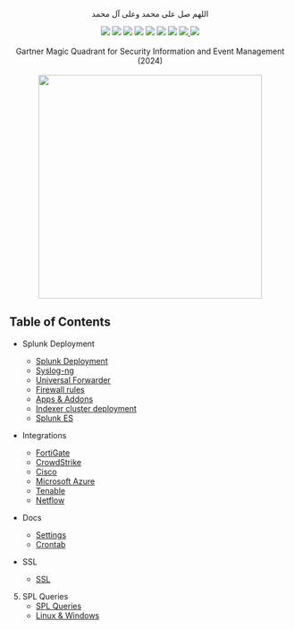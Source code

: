 <p align="center">اللهم صل على محمد وعلى آل محمد</p>
<div id="header" align="center">

<img src="https://cdn.rawgit.com/sindresorhus/awesome/d7305f38d29fed78fa85652e3a63e154dd8e8829/media/badge.svg">
<img src="https://img.shields.io/github/stars/mrm8brh/Splunk?style=social">
<img src="https://img.shields.io/github/forks/mrm8brh/Splunk?style=social">
<img src="https://img.shields.io/github/repo-size/mrm8brh/Splunk?style=social">
<img src="https://img.shields.io/github/license/mrm8brh/Splunk?style=social">
<img src="https://img.shields.io/github/issues/mrm8brh/Splunk?style=social">
<img src="https://img.shields.io/github/watchers/mrm8brh/Splunk?style=social">
<a href="https://techforpalestine.org/">
<img src="https://raw.githubusercontent.com/Safouene1/support-palestine-banner/master/StandWithPalestine.svg">
</a>
<a href="https://techforpalestine.org/">
<img src="https://badge.techforpalestine.org/default">
</a>

<br>
<br>
Gartner Magic Quadrant for Security Information and Event Management (2024)
<br>
<br>
<img width=400px; src="https://github.com/MrM8BRH/Splunk/assets/34133187/d8f3a444-dff1-4804-9da5-459707f13f91">

</div>

Table of Contents
-----------------
- Splunk Deployment
    - [Splunk Deployment](https://github.com/MrM8BRH/Splunk/blob/main/Splunk%20Deployment/Splunk%20Deployment.md)
    - [Syslog-ng](https://github.com/MrM8BRH/Splunk/blob/main/Splunk%20Deployment/Syslog-ng.md)
    - [Universal Forwarder](https://github.com/MrM8BRH/Splunk/blob/main/Splunk%20Deployment/Universal%20Forwarder.md)
    - [Firewall rules](https://github.com/MrM8BRH/Splunk/blob/main/Splunk%20Deployment/Firewall%20rules.md)
    - [Apps & Addons](https://github.com/MrM8BRH/Splunk/blob/main/Splunk%20Deployment/Apps%20%26%20Addons.md)
    - [Indexer cluster deployment](https://github.com/MrM8BRH/Splunk/blob/main/Splunk%20Deployment/Indexer%20cluster%20deployment.md)
    - [Splunk ES](https://github.com/MrM8BRH/Splunk/blob/main/Splunk%20Deployment/Splunk%20ES.md)

- Integrations
    - [FortiGate](https://github.com/MrM8BRH/Splunk/blob/main/Integrations/FortiGate.md)
    - [CrowdStrike](https://github.com/MrM8BRH/Splunk/blob/main/Integrations/CrowdStrike.md)
    - [Cisco](https://github.com/MrM8BRH/Splunk/blob/main/Integrations/Cisco.md)
    - [Microsoft Azure](https://github.com/MrM8BRH/Splunk/blob/main/Integrations/Microsoft%20Azure.md)
    - [Tenable](https://github.com/MrM8BRH/Splunk/blob/main/Integrations/Tenable.md)
    - [Netflow](https://github.com/MrM8BRH/Splunk/blob/main/Integrations/Netflow.md)

- Docs
    - [Settings](https://github.com/MrM8BRH/Splunk/blob/main/Docs/Settings.md)
    - [Crontab](https://github.com/MrM8BRH/Splunk/blob/main/Docs/Crontab.md)

- SSL
    - [SSL](https://github.com/MrM8BRH/Splunk/blob/main/SSL/SSL.md)

5. SPL Queries
    - [SPL Queries](https://github.com/MrM8BRH/Splunk/blob/main/SPL%20Queries/SPL%20Queries.md)
    - [Linux & Windows](https://github.com/MrM8BRH/Splunk/blob/main/SPL%20Queries/Linux%20%26%20Windows.md)
